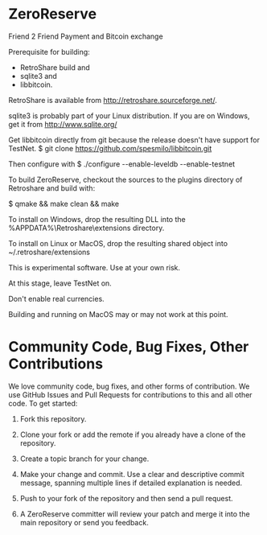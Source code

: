 ZeroReserve
===========

Friend 2 Friend Payment and Bitcoin exchange

Prerequisite for building:
* RetroShare build and 
* sqlite3 and 
* libbitcoin.

RetroShare is available from http://retroshare.sourceforge.net/.

sqlite3 is probably part of your Linux distribution. If you are on Windows,
get it from http://www.sqlite.org/

Get libbitcoin directly from git because the release doesn't have support for TestNet.
$ git clone https://github.com/spesmilo/libbitcoin.git

Then configure with
$ ./configure --enable-leveldb --enable-testnet

To build ZeroReserve, checkout the sources to the plugins directory of Retroshare and build with:

$ qmake && make clean && make

To install on Windows, drop the resulting DLL into the
%APPDATA%\Retroshare\extensions directory.

To install on Linux or MacOS, drop the resulting shared object into
~/.retroshare/extensions


This is experimental software. Use at your own risk. 

At this stage, leave TestNet on. 

Don't enable real currencies.

Building and running on MacOS may or may not work at this point.

Community Code, Bug Fixes, Other Contributions
==============================================

We love community code, bug fixes, and other forms of contribution. We use GitHub Issues and Pull Requests for contributions to this and all other code. To get started:

   1. Fork this repository.
   2. Clone your fork or add the remote if you already have a clone of the repository.
   3. Create a topic branch for your change.
   4. Make your change and commit. Use a clear and descriptive commit message, spanning multiple lines if detailed explanation is needed.

   5. Push to your fork of the repository and then send a pull request.

   6. A ZeroReserve committer will review your patch and merge it into the main repository or send you feedback.

